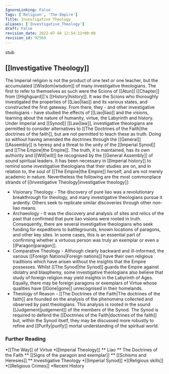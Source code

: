 ```yaml
---
IgnoreLinking: False
Tags: ['Religion', 'The-Empire']
Title: Investigative Theology
aliases: ['Investigative_Theology']
draft: False
revision_date: 2022-07-04 12:54:22+00:00
revision_id: 92569
---
```


stub
## [[Investigative Theology]]
The Imperial religion is not the product of one text or one teacher, but the accumulated [[Wisdom|wisdom]] of many investigative theologians. The first to refer to themselves as such were the Scions of [[Atun]] [[Chapter]] from [[Highguard]]'s [[History|history]]. It was the Scions who thoroughly investigated the properties of [[Liao|liao]] and its various states, and constructed the first gateway. From there, they - and other investigative theologians - have studied the effects of [[Liao|liao]] and the visions, learning about the nature of humanity, virtue, the Labyrinth and history.
Under Imperial and [[Synod]] [[Law|law]], investigative theologians are permitted to consider alternatives to [[The Doctrines of the Faith|the doctrines of the faith]], but are not permitted to teach these as truth. Doing so without having amended the doctrines through the [[General]] [[Assembly]] is heresy and a threat to the unity of the [[Imperial Synod]] and [[The Empire|the Empire]]. The truth, it is maintained, has its own authority and [[Will|will]] be recognised by the [[General Assembly]] of sound spiritual leaders.
It has been necessary in [[Imperial history]] to remind some investigative theologians that their studies are on, and in relation to, the soul of [[The Empire|the Empire]] herself, and are not merely academic in nature.
Nevertheless the following are the most commonplace strands of [[Investigative Theology|investigative theology]]:
* Visionary Theology - The discovery of pure liao was a revolutionary breakthrough for theology, and many investigative theologians pursue it ardently. Others seek to replicate similar discoveries through other non-liao means.
* Archaeology - It was the discovery and analysis of sites and relics of the past that confirmed that pure liao visions were rooted in truth. Consequently, there are several investigative theologians who seek funding for expeditions to battlegrounds, known locations of paragons, and other key sites. In some cases, this is an essential part of confirming whether a virtuous person was truly an exemplar or even a [[Paragon|paragon]].
* Comparative Theology - Although clearly backward and ill-informed, the various [[Foreign Nations|Foreign nations]] have their own religious traditions which have arisen without the insights that the Empire possesses. Whilst [[The Synod|the Synod]] guards the Empire against idolatry and blasphemy, some investigative theologians also believe that study of foreign religion may yield insights in the Labyrinth of Ages. Equally, there may be foreign paragons or exemplars of Virtue whose qualities have [[Gone|gone]] unrecognised in their homelands.
* Theology of Reason - [[The Doctrines of the Faith|The doctrines of the faith]] are founded on the analysis of the phenomena collected and observed by past theologians. This analysis is rooted in the sound [[Judgement|judgement]] of the members of the Synod. The Synod is required to defend the [[Doctrines of the Faith|doctrines of the faith]] but, within the Synod itself, they may be discussed more robustly to refine and [[Purify|purify]] mortal understanding of the spiritual world.
### Further Reading
*[[The Way]] of Virtue
*[[Imperial Theology]]
** Liao
** The Doctrines of the Faith
** [[Signs of the paragon and exemplar]]
** [[Schisms and Heresies]]
** Investigative Theology
*[[Imperial Synod]]
*[[Religious skills]]
*[[Religious Crimes]]
*Recent History